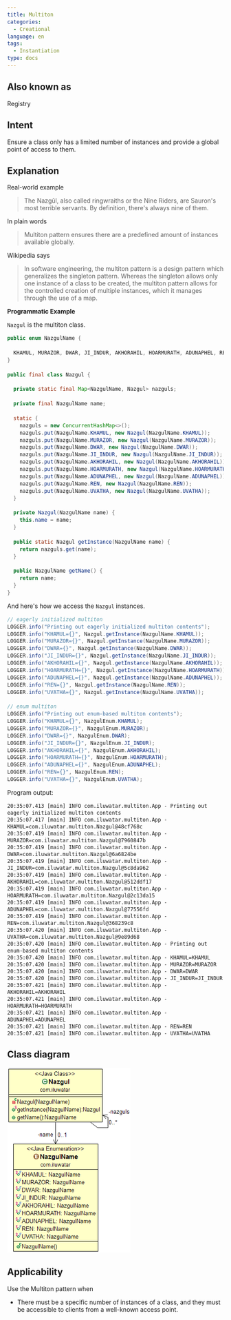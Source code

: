 ```yaml
---
title: Multiton
categories:
  - Creational
language: en
tags:
  - Instantiation
type: docs
---
```


## Also known as

Registry

## Intent

Ensure a class only has a limited number of instances and provide a global point of access to them.

## Explanation

Real-world example

> The Nazgûl, also called ringwraiths or the Nine Riders, are Sauron's most terrible servants. By 
> definition, there's always nine of them.           

In plain words

> Multiton pattern ensures there are a predefined amount of instances available globally.   

Wikipedia says

> In software engineering, the multiton pattern is a design pattern which generalizes the singleton 
> pattern. Whereas the singleton allows only one instance of a class to be created, the multiton 
> pattern allows for the controlled creation of multiple instances, which it manages through the use 
> of a map.

**Programmatic Example**

`Nazgul` is the multiton class.

```java
public enum NazgulName {

  KHAMUL, MURAZOR, DWAR, JI_INDUR, AKHORAHIL, HOARMURATH, ADUNAPHEL, REN, UVATHA
}

public final class Nazgul {

  private static final Map<NazgulName, Nazgul> nazguls;

  private final NazgulName name;

  static {
    nazguls = new ConcurrentHashMap<>();
    nazguls.put(NazgulName.KHAMUL, new Nazgul(NazgulName.KHAMUL));
    nazguls.put(NazgulName.MURAZOR, new Nazgul(NazgulName.MURAZOR));
    nazguls.put(NazgulName.DWAR, new Nazgul(NazgulName.DWAR));
    nazguls.put(NazgulName.JI_INDUR, new Nazgul(NazgulName.JI_INDUR));
    nazguls.put(NazgulName.AKHORAHIL, new Nazgul(NazgulName.AKHORAHIL));
    nazguls.put(NazgulName.HOARMURATH, new Nazgul(NazgulName.HOARMURATH));
    nazguls.put(NazgulName.ADUNAPHEL, new Nazgul(NazgulName.ADUNAPHEL));
    nazguls.put(NazgulName.REN, new Nazgul(NazgulName.REN));
    nazguls.put(NazgulName.UVATHA, new Nazgul(NazgulName.UVATHA));
  }

  private Nazgul(NazgulName name) {
    this.name = name;
  }

  public static Nazgul getInstance(NazgulName name) {
    return nazguls.get(name);
  }

  public NazgulName getName() {
    return name;
  }
}
```

And here's how we access the `Nazgul` instances.

```java
// eagerly initialized multiton
LOGGER.info("Printing out eagerly initialized multiton contents");
LOGGER.info("KHAMUL={}", Nazgul.getInstance(NazgulName.KHAMUL));
LOGGER.info("MURAZOR={}", Nazgul.getInstance(NazgulName.MURAZOR));
LOGGER.info("DWAR={}", Nazgul.getInstance(NazgulName.DWAR));
LOGGER.info("JI_INDUR={}", Nazgul.getInstance(NazgulName.JI_INDUR));
LOGGER.info("AKHORAHIL={}", Nazgul.getInstance(NazgulName.AKHORAHIL));
LOGGER.info("HOARMURATH={}", Nazgul.getInstance(NazgulName.HOARMURATH));
LOGGER.info("ADUNAPHEL={}", Nazgul.getInstance(NazgulName.ADUNAPHEL));
LOGGER.info("REN={}", Nazgul.getInstance(NazgulName.REN));
LOGGER.info("UVATHA={}", Nazgul.getInstance(NazgulName.UVATHA));

// enum multiton
LOGGER.info("Printing out enum-based multiton contents");
LOGGER.info("KHAMUL={}", NazgulEnum.KHAMUL);
LOGGER.info("MURAZOR={}", NazgulEnum.MURAZOR);
LOGGER.info("DWAR={}", NazgulEnum.DWAR);
LOGGER.info("JI_INDUR={}", NazgulEnum.JI_INDUR);
LOGGER.info("AKHORAHIL={}", NazgulEnum.AKHORAHIL);
LOGGER.info("HOARMURATH={}", NazgulEnum.HOARMURATH);
LOGGER.info("ADUNAPHEL={}", NazgulEnum.ADUNAPHEL);
LOGGER.info("REN={}", NazgulEnum.REN);
LOGGER.info("UVATHA={}", NazgulEnum.UVATHA);
```

Program output:

```
20:35:07.413 [main] INFO com.iluwatar.multiton.App - Printing out eagerly initialized multiton contents
20:35:07.417 [main] INFO com.iluwatar.multiton.App - KHAMUL=com.iluwatar.multiton.Nazgul@48cf768c
20:35:07.419 [main] INFO com.iluwatar.multiton.App - MURAZOR=com.iluwatar.multiton.Nazgul@7960847b
20:35:07.419 [main] INFO com.iluwatar.multiton.App - DWAR=com.iluwatar.multiton.Nazgul@6a6824be
20:35:07.419 [main] INFO com.iluwatar.multiton.App - JI_INDUR=com.iluwatar.multiton.Nazgul@5c8da962
20:35:07.419 [main] INFO com.iluwatar.multiton.App - AKHORAHIL=com.iluwatar.multiton.Nazgul@512ddf17
20:35:07.419 [main] INFO com.iluwatar.multiton.App - HOARMURATH=com.iluwatar.multiton.Nazgul@2c13da15
20:35:07.419 [main] INFO com.iluwatar.multiton.App - ADUNAPHEL=com.iluwatar.multiton.Nazgul@77556fd
20:35:07.419 [main] INFO com.iluwatar.multiton.App - REN=com.iluwatar.multiton.Nazgul@368239c8
20:35:07.420 [main] INFO com.iluwatar.multiton.App - UVATHA=com.iluwatar.multiton.Nazgul@9e89d68
20:35:07.420 [main] INFO com.iluwatar.multiton.App - Printing out enum-based multiton contents
20:35:07.420 [main] INFO com.iluwatar.multiton.App - KHAMUL=KHAMUL
20:35:07.420 [main] INFO com.iluwatar.multiton.App - MURAZOR=MURAZOR
20:35:07.420 [main] INFO com.iluwatar.multiton.App - DWAR=DWAR
20:35:07.420 [main] INFO com.iluwatar.multiton.App - JI_INDUR=JI_INDUR
20:35:07.421 [main] INFO com.iluwatar.multiton.App - AKHORAHIL=AKHORAHIL
20:35:07.421 [main] INFO com.iluwatar.multiton.App - HOARMURATH=HOARMURATH
20:35:07.421 [main] INFO com.iluwatar.multiton.App - ADUNAPHEL=ADUNAPHEL
20:35:07.421 [main] INFO com.iluwatar.multiton.App - REN=REN
20:35:07.421 [main] INFO com.iluwatar.multiton.App - UVATHA=UVATHA
```

## Class diagram

![alt text](./etc/multiton.png "Multiton")

## Applicability

Use the Multiton pattern when

* There must be a specific number of instances of a class, and they must be accessible to clients from 
a well-known access point.
